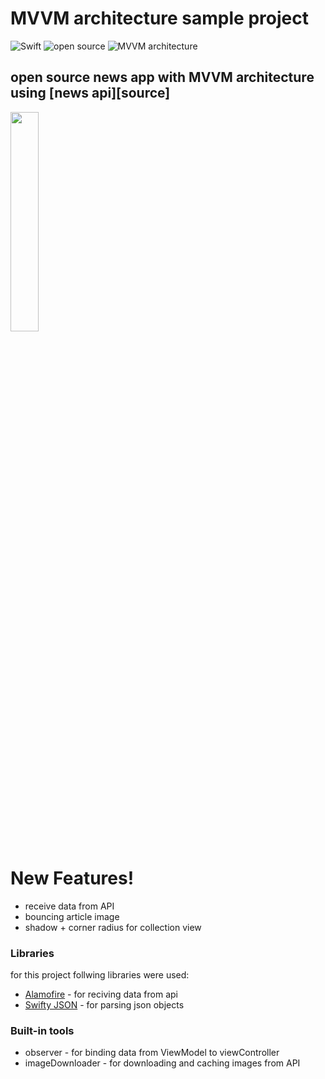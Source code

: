 # MVVM architecture sample project

![Swift](https://img.shields.io/badge/swift-4.2-orange.svg)   ![open source](https://img.shields.io/badge/open-source-green.svg) ![MVVM architecture](https://img.shields.io/badge/MVVM-architecture-blue.svg)

## open source news app with MVVM architecture using [news api][source]  

<img src="https://github.com/shadmahani/News-app---MVVM/blob/master/Media/ezgif.com-optimize.gif" width="30%"> 


# New Features!

- receive data from API
- bouncing article image
- shadow + corner radius for collection view 

### Libraries

for this project follwing libraries were used:

* [Alamofire](https://github.com/Alamofire/Alamofire) - for reciving data from api
* [Swifty JSON](https://github.com/SwiftyJSON/SwiftyJSON) - for parsing json objects

### Built-in tools
- observer - for binding data from ViewModel to viewController
- imageDownloader - for downloading and caching images from API

